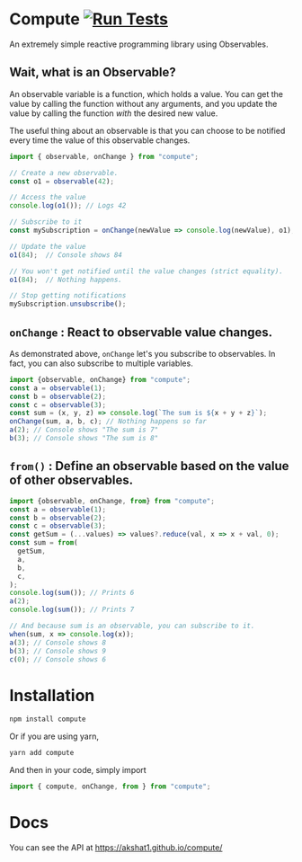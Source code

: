 # Compute [![Run Tests](https://github.com/akshat1/compute/actions/workflows/tests_and_docs.yml/badge.svg)](https://github.com/akshat1/compute/actions/workflows/tests_and_docs.yml)
An extremely simple reactive programming library using Observables.

## Wait, what is an Observable?

An observable variable is a function, which holds a value. You can get the value by calling the function without any arguments, and you update the value by calling the function _with_ the desired new value.

The useful thing about an observable is that you can choose to be notified every time the value of this observable changes.

```js
import { observable, onChange } from "compute";

// Create a new observable.
const o1 = observable(42);

// Access the value
console.log(o1()); // Logs 42

// Subscribe to it
const mySubscription = onChange(newValue => console.log(newValue), o1);

// Update the value
o1(84);  // Console shows 84

// You won't get notified until the value changes (strict equality).
o1(84);  // Nothing happens.

// Stop getting notifications
mySubscription.unsubscribe();
```

## `onChange` : React to observable value changes.

As demonstrated above, `onChange` let's you subscribe to observables. In fact, you can also subscribe to multiple variables.

```js
import {observable, onChange} from "compute";
const a = observable(1);
const b = observable(2);
const c = observable(3);
const sum = (x, y, z) => console.log(`The sum is ${x + y + z}`);
onChange(sum, a, b, c); // Nothing happens so far
a(2); // Console shows "The sum is 7"
b(3); // Console shows "The sum is 8"
```

## `from()` : Define an observable based on the value of other observables.

```js
import {observable, onChange, from} from "compute";
const a = observable(1);
const b = observable(2);
const c = observable(3);
const getSum = (...values) => values?.reduce(val, x => x + val, 0);
const sum = from(
  getSum,
  a,
  b,
  c,
);
console.log(sum()); // Prints 6
a(2);
console.log(sum()); // Prints 7

// And because sum is an observable, you can subscribe to it.
when(sum, x => console.log(x));
a(3); // Console shows 8
b(3); // Console shows 9
c(0); // Console shows 6
```

# Installation

```sh
npm install compute
```

Or if you are using yarn,

```sh
yarn add compute
```

And then in your code, simply import

```js
import { compute, onChange, from } from "compute";
```

# Docs

You can see the API at https://akshat1.github.io/compute/
